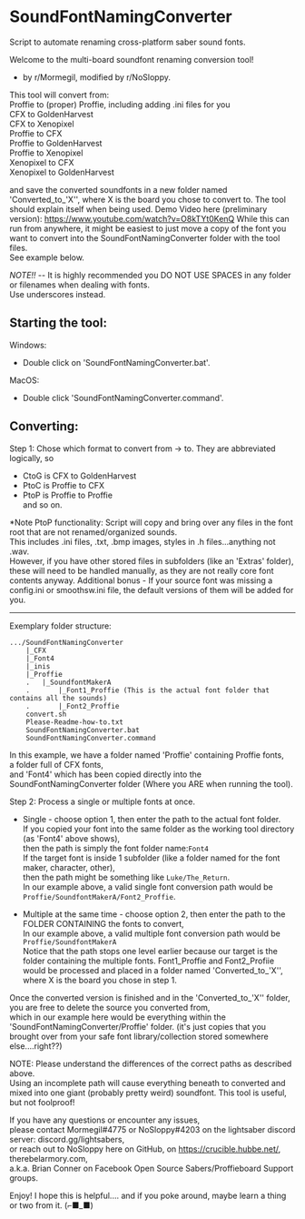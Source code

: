 # SoundFontNamingConverter
Script to automate renaming cross-platform saber sound fonts.

Welcome to the multi-board soundfont renaming conversion tool!
- by r/Mormegil, modified by r/NoSloppy.

This tool will convert from:  
Proffie to (proper) Proffie, including adding .ini files for you  
CFX to GoldenHarvest  
CFX to Xenopixel  
Proffie to CFX  
Proffie to GoldenHarvest  
Proffie to Xenopixel  
Xenopixel to CFX  
Xenopixel to GoldenHarvest  

and save the converted soundfonts in a new folder named 'Converted_to_'X'', where X is the board you chose to convert to.
The tool should explain itself when being used.
Demo Video here (preliminary version):
https://www.youtube.com/watch?v=O8kTYt0KenQ
While this can run from anywhere, it might be easiest to just move a copy of the font you want to convert into the SoundFontNamingConverter folder with the tool files.  
See example below.

*NOTE!!* -- It is highly recommended you DO NOT USE SPACES in any folder or filenames when dealing with fonts.  
Use underscores instead.

Starting the tool:
-----------------
Windows:
- Double click on 'SoundFontNamingConverter.bat'.

MacOS:
- Double click 'SoundFontNamingConverter.command'.

Converting:
-----------------
Step 1: Chose which format to convert from -> to.
They are abbreviated logically, so
- CtoG is CFX to GoldenHarvest
- PtoC is Proffie to CFX
- PtoP is Proffie to Proffie  
and so on.

*Note PtoP functionality:
Script will copy and bring over any files in the font root that are not renamed/organized sounds.  
This includes .ini files, .txt, .bmp images, styles in .h files...anything not .wav.  
However, if you have other stored files in subfolders (like an 'Extras' folder), these will need to be handled manually, as they are not really core font contents anyway.
Additional bonus - If your source font was missing a config.ini or smoothsw.ini file, the default versions of them will be added for you. 

-----------------------------
Exemplary folder structure:
```
.../SoundFontNamingConverter
	|_CFX
	|_Font4
	|_inis
	|_Proffie
	.	|_SoundfontMakerA
	.		|_Font1_Proffie (This is the actual font folder that contains all the sounds)
	.		|_Font2_Proffie
	convert.sh
	Please-Readme-how-to.txt
	SoundFontNamingConverter.bat
	SoundFontNamingConverter.command
```
In this example, we have a folder named 'Proffie' containing Proffie fonts,  
a folder full of CFX fonts,  
and 'Font4' which has been copied directly into the SoundFontNamingConverter folder (Where you ARE when running the tool).
	
Step 2: Process a single or multiple fonts at once.
- Single - choose option 1, then enter the path to the actual font folder.  
If you copied your font into the same folder as the working tool directory (as 'Font4' above shows),  
then the path is simply the font folder name:`Font4`  
If the target font is inside 1 subfolder (like a folder named for the font maker, character, other),  
then the path might be something like `Luke/The_Return`.  
In our example above, a valid single font conversion path would be `Proffie/SoundfontMakerA/Font2_Proffie`.

- Multiple at the same time - choose option 2, then enter the path to the FOLDER CONTAINING the fonts to convert,  
In our example above, a valid multiple font conversion path would be `Proffie/SoundfontMakerA`  
Notice that the path stops one level earlier because our target is the folder containing the multiple fonts.
Font1_Proffie and Font2_Profiie would be processed and placed in a folder named 'Converted_to_'X'', where X is the board you chose in step 1.

Once the converted version is finished and in the 'Converted_to_'X'' folder, you are free to delete the source you converted from,  
which in our example here would be everything within the 'SoundFontNamingConverter/Proffie' folder.
(it's just copies that you brought over from your safe font library/collection stored somewhere else....right??)

NOTE: Please understand the differences of the correct paths as described above.  
Using an incomplete path will cause everything beneath to converted and mixed into one giant (probably pretty weird) soundfont.
This tool is useful, but not foolproof!

If you have any questions or encounter any issues,  
please contact Mormegil#4775 or NoSloppy#4203 on the lightsaber discord server:
discord.gg/lightsabers,  
or reach out to NoSloppy here on GitHub, on https://crucible.hubbe.net/, therebelarmory.com,   
a.k.a. Brian Conner on Facebook Open Source Sabers/Proffieboard Support groups.

Enjoy! I hope this is helpful.... and if you poke around, maybe learn a thing or two from it.
 (⌐■_■)

